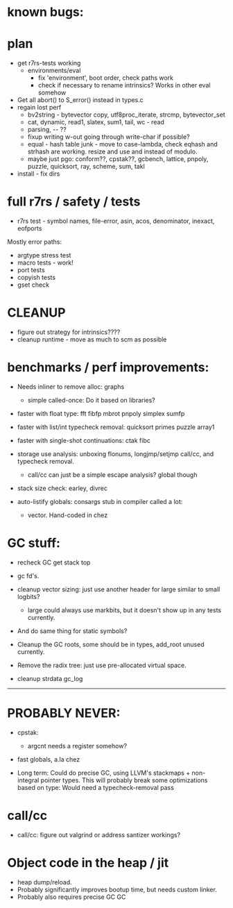 # known bugs:

# plan
  * get r7rs-tests working
	* environments/eval
	   * fix 'environment', boot order, check paths work
	   * check if necessary to rename intrinsics? Works in other eval somehow
  * Get all abort() to S_error() instead in types.c
  * regain lost perf
    * bv2string - bytevector copy, utf8proc_iterate, strcmp, bytevector_set
	* cat, dynamic, read1, slatex, sum1, tail, wc - read
	* parsing, -- ??
	* fixup writing w-out going through write-char if possible?
	* equal - hash table junk - move to case-lambda, check eqhash and strhash are working.
               resize and use and instead of modulo.
	* maybe just pgo: conform??, cpstak??, gcbench, lattice, pnpoly, puzzle, quicksort, ray, scheme, sum, takl
  * install - fix dirs

	 
# full r7rs / safety / tests
  * r7rs test - symbol names, file-error, asin, acos, denominator, inexact, eofports
  
  Mostly error paths:
  * argtype stress test
  * macro tests - work!
  * port tests
  * copyish tests
  * gset check
  
# CLEANUP

* figure out strategy for intrinsics????
* cleanup runtime - move as much to scm as possible

# benchmarks / perf improvements:
  * Needs inliner to remove alloc: graphs
    * simple called-once: Do it based on libraries?
  * faster with float type: fft fibfp mbrot pnpoly simplex sumfp
  * faster with list/int typecheck removal: quicksort primes puzzle array1
  * faster with single-shot continuations: ctak fibc
  * storage use analysis: unboxing flonums, longjmp/setjmp call/cc, and typecheck removal.
    * call/cc can just be a simple escape analysis? global though
  
  * stack size check: earley, divrec
  * auto-listify globals: consargs stub in compiler called a lot: 
    * vector. Hand-coded in chez

# GC stuff:
* recheck GC get stack top

* gc fd's.
* cleanup vector sizing: just use another header for large similar to small logbits?
  * large could always use markbits, but it doesn't show up in any tests currently.
* And do same thing for static symbols?
* Cleanup the GC roots, some should be in types, add_root unused currently.
* Remove the radix tree: just use pre-allocated virtual space.
* cleanup strdata gc_log



----------------------------------------


# PROBABLY NEVER:	 

* cpstak:
  * argcnt needs a register somehow?

* fast globals, a.la chez

* Long term: Could do precise GC, using LLVM's stackmaps + non-integral pointer types. 
     This will probably break some optimizations based on type: Would need
	 a typecheck-removal pass
	 
# call/cc
  * call/cc: figure out valgrind or address santizer workings?

# Object code in the heap / jit
 * heap dump/reload.
 * Probably significantly improves bootup time, but needs custom linker.
 * Probably also requires precise GC GC

